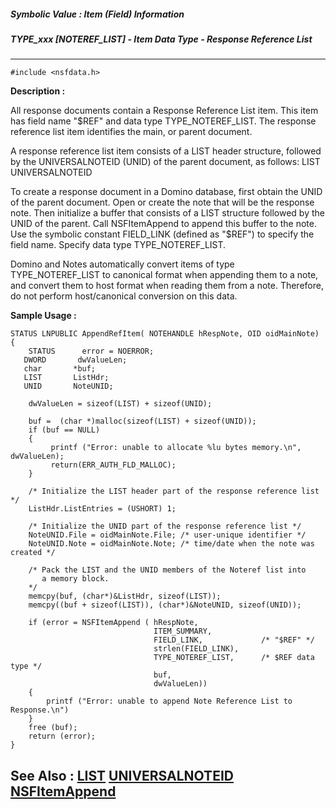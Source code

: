 ##### Symbolic Value : Item (Field) Information
##### TYPE_xxx [NOTEREF_LIST] - Item Data Type - Response Reference List
---
```
#include <nsfdata.h>
```
**Description :**

All response documents contain a Response Reference List item.  This item has 
field name "$REF" and data type TYPE_NOTEREF_LIST. The response reference list 
item identifies the main, or parent document. 

A response reference list item consists of a LIST header structure, followed 
by  the UNIVERSALNOTEID (UNID) of the parent document, as follows:
LIST
UNIVERSALNOTEID

To create a response document in a Domino database, first obtain the UNID of 
the parent document. Open or create the note that will be the response note. 
Then initialize a buffer that consists of a LIST structure followed by the UNID 
of the parent. Call NSFItemAppend to append this buffer to the note. Use the 
symbolic constant FIELD_LINK (defined as "$REF") to specify the field name. 
Specify data type TYPE_NOTEREF_LIST.

Domino and Notes automatically convert items of type TYPE_NOTEREF_LIST to 
canonical format when appending them to a note, and convert them to host format 
when reading them from a note. Therefore, do not perform host/canonical 
conversion on this data.

**Sample Usage :**
```
STATUS LNPUBLIC AppendRefItem( NOTEHANDLE hRespNote, OID oidMainNote)
{
    STATUS      error = NOERROR;
   DWORD       dwValueLen;
   char       *buf;
   LIST       ListHdr;
   UNID       NoteUNID;

    dwValueLen = sizeof(LIST) + sizeof(UNID);

    buf =  (char *)malloc(sizeof(LIST) + sizeof(UNID));
    if (buf == NULL)
    {
         printf ("Error: unable to allocate %lu bytes memory.\n", dwValueLen);
         return(ERR_AUTH_FLD_MALLOC);
    }

    /* Initialize the LIST header part of the response reference list */
    ListHdr.ListEntries = (USHORT) 1;

    /* Initialize the UNID part of the response reference list */
    NoteUNID.File = oidMainNote.File; /* user-unique identifier */
    NoteUNID.Note = oidMainNote.Note; /* time/date when the note was created */

    /* Pack the LIST and the UNID members of the Noteref list into
       a memory block.
    */
    memcpy(buf, (char*)&ListHdr, sizeof(LIST));
    memcpy((buf + sizeof(LIST)), (char*)&NoteUNID, sizeof(UNID));

    if (error = NSFItemAppend ( hRespNote,
                                ITEM_SUMMARY,
                                FIELD_LINK,             /* "$REF" */
                                strlen(FIELD_LINK),
                                TYPE_NOTEREF_LIST,      /* $REF data type */
                                buf,
                                dwValueLen))
    {
        printf ("Error: unable to append Note Reference List to Response.\n")
    }
    free (buf);
    return (error);
}

```
**See Also :**
[LIST](/domino-c-api-docs/reference/Data/LIST)
[UNIVERSALNOTEID](/domino-c-api-docs/reference/Data/UNIVERSALNOTEID)
[NSFItemAppend](/domino-c-api-docs/reference/Func/NSFItemAppend)
---
